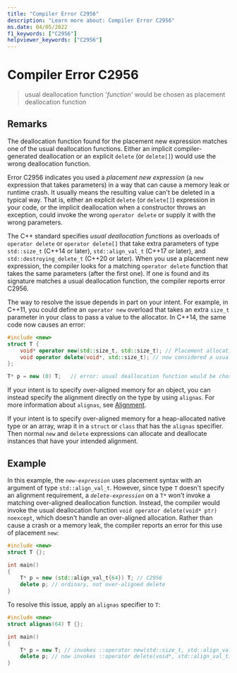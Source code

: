 ```yaml
---
title: "Compiler Error C2956"
description: "Learn more about: Compiler Error C2956"
ms.date: 04/05/2022
f1_keywords: ["C2956"]
helpviewer_keywords: ["C2956"]
---
```

# Compiler Error C2956

> usual deallocation function '*function*' would be chosen as placement deallocation function

## Remarks

The deallocation function found for the placement new expression matches one of the usual deallocation functions. Either an implicit compiler-generated deallocation or an explicit `delete` (or `delete[]`) would use the wrong deallocation function.

Error C2956 indicates you used a *placement new expression* (a `new` expression that takes parameters) in a way that can cause a memory leak or runtime crash. It usually means the resulting value can't be deleted in a typical way. That is, either an explicit `delete` (or `delete[]`) expression in your code, or the implicit deallocation when a constructor throws an exception, could invoke the wrong `operator delete` or supply it with the wrong parameters.

The C++ standard specifies *usual deallocation functions* as overloads of `operator delete` or `operator delete[]` that take extra parameters of type `std::size_t` (C++14 or later), `std::align_val_t` (C++17 or later), and `std::destroying_delete_t` (C++20 or later). When you use a placement new expression, the compiler looks for a matching `operator delete` function that takes the same parameters (after the first one). If one is found and its signature matches a usual deallocation function, the compiler reports error C2956.

The way to resolve the issue depends in part on your intent. For example, in C++11, you could define an `operator new` overload that takes an extra `size_t` parameter in your class to pass a value to the allocator. In C++14, the same code now causes an error:

```cpp
#include <new>
struct T {
    void* operator new(std::size_t, std::size_t); // Placement allocation function
    void operator delete(void*, std::size_t); // now considered a usual deallocation function
};

T* p = new (0) T;   // error: usual deallocation function would be chosen as placement deallocation function
```

If your intent is to specify over-aligned memory for an object, you can instead specify the alignment directly on the type by using `alignas`. For more information about `alignas`, see [Alignment](../../cpp/alignment-cpp-declarations.md).

If your intent is to specify over-aligned memory for a heap-allocated native type or an array, wrap it in a `struct` or `class` that has the `alignas` specifier. Then normal `new` and `delete` expressions can allocate and deallocate instances that have your intended alignment.

## Example

In this example, the *`new-expression`* uses placement syntax with an argument of type `std::align_val_t`. However, since type `T` doesn't specify an alignment requirement, a *`delete-expression`* on a `T*` won't invoke a matching over-aligned deallocation function. Instead, the compiler would invoke the usual deallocation function `void operator delete(void* ptr) noexcept`, which doesn't handle an over-aligned allocation. Rather than cause a crash or a memory leak, the compiler reports an error for this use of placement `new`:

```cpp
#include <new>
struct T {};

int main()
{
    T* p = new (std::align_val_t{64}) T; // C2956
    delete p; // ordinary, not over-aligned delete
}
```

To resolve this issue, apply an `alignas` specifier to `T`:

```cpp
#include <new>
struct alignas(64) T {};

int main()
{
    T* p = new T; // invokes ::operator new(std::size_t, std::align_val_t)
    delete p; // now invokes ::operator delete(void*, std::align_val_t)
}
```
